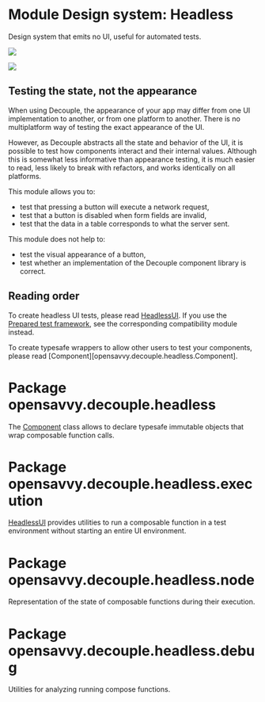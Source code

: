 # Module Design system: Headless

Design system that emits no UI, useful for automated tests.

<a href="https://search.maven.org/search?q=dev.opensavvy.decouple.design-headless"><img src="https://img.shields.io/maven-central/v/dev.opensavvy.decouple/design-headless.svg?label=Maven%20Central"></a>

<a href="https://gitlab.com/opensavvy/wiki/-/blob/main/stability.md#stability-levels"><img src="https://badgen.net/static/Stability/experimental/purple"></a>

## Testing the state, not the appearance

When using Decouple, the appearance of your app may differ from one UI implementation to another, or from one platform to another. There is no multiplatform way of testing the exact appearance of the UI.

However, as Decouple abstracts all the state and behavior of the UI, it is possible to test how components interact and their internal values. Although this is somewhat less informative than appearance testing, it is much easier to read, less likely to break with refactors, and works identically on all platforms.

This module allows you to:

- test that pressing a button will execute a network request,
- test that a button is disabled when form fields are invalid,
- test that the data in a table corresponds to what the server sent.

This module does not help to:

- test the visual appearance of a button,
- test whether an implementation of the Decouple component library is correct.

## Reading order

To create headless UI tests, please read [HeadlessUI](opensavvy.decouple.headless.execution.runHeadlessUI). If you use the [Prepared test framework](https://gitlab.com/opensavvy/prepared), see the corresponding compatibility module instead.

To create typesafe wrappers to allow other users to test your components, please read [Component][opensavvy.decouple.headless.Component].

# Package opensavvy.decouple.headless

The [Component](opensavvy.decouple.headless.Component) class allows to declare typesafe immutable objects that wrap composable function calls.

# Package opensavvy.decouple.headless.execution

[HeadlessUI](opensavvy.decouple.headless.execution.HeadlessUI) provides utilities to run a composable function in a test environment without starting an entire UI environment.

# Package opensavvy.decouple.headless.node

Representation of the state of composable functions during their execution.

# Package opensavvy.decouple.headless.debug

Utilities for analyzing running compose functions.
